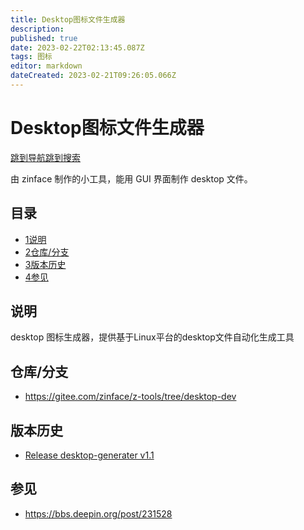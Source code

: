 ```yaml
---
title: Desktop图标文件生成器
description: 
published: true
date: 2023-02-22T02:13:45.087Z
tags: 图标
editor: markdown
dateCreated: 2023-02-21T09:26:05.066Z
---
```


# Desktop图标文件生成器

[跳到导航](http://old.deepin.wiki/index.php?title=Desktop图标文件生成器#mw-head)[跳到搜索](http://old.deepin.wiki/index.php?title=Desktop图标文件生成器#searchInput)

由 zinface 制作的小工具，能用 GUI 界面制作 desktop 文件。

## 目录



- [1说明](http://old.deepin.wiki/index.php?title=Desktop图标文件生成器#.E8.AF.B4.E6.98.8E)
- [2仓库/分支](http://old.deepin.wiki/index.php?title=Desktop图标文件生成器#.E4.BB.93.E5.BA.93.2F.E5.88.86.E6.94.AF)
- [3版本历史](http://old.deepin.wiki/index.php?title=Desktop图标文件生成器#.E7.89.88.E6.9C.AC.E5.8E.86.E5.8F.B2)
- [4参见](http://old.deepin.wiki/index.php?title=Desktop图标文件生成器#.E5.8F.82.E8.A7.81)

## 说明

desktop 图标生成器，提供基于Linux平台的desktop文件自动化生成工具

## 仓库/分支

- https://gitee.com/zinface/z-tools/tree/desktop-dev

## 版本历史

- [Release desktop-generater v1.1](https://gitee.com/zinface/z-tools/releases/desktop-generater)

## 参见

- https://bbs.deepin.org/post/231528